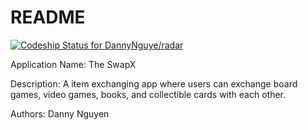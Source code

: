 # README

[![Codeship Status for DannyNguye/radar](https://app.codeship.com/projects/c44d1b50-d682-0137-478f-0aef507db97c/status?branch=master)](https://app.codeship.com/projects/370598)

Application Name: The SwapX

Description: A item exchanging app where users can exchange board games, video games, books, and collectible cards with each other.

Authors: Danny Nguyen

